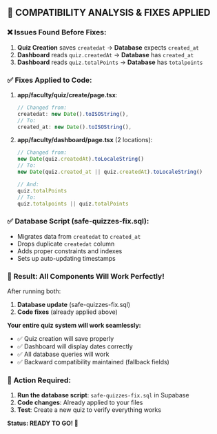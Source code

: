 ## 🔧 COMPATIBILITY ANALYSIS & FIXES APPLIED

### ❌ **Issues Found Before Fixes:**

1. **Quiz Creation** saves `createdat` → **Database** expects `created_at`
2. **Dashboard** reads `quiz.createdAt` → **Database** has `created_at` 
3. **Dashboard** reads `quiz.totalPoints` → **Database** has `totalpoints`

### ✅ **Fixes Applied to Code:**

1. **app/faculty/quiz/create/page.tsx**:
   ```typescript
   // Changed from:
   createdat: new Date().toISOString(),
   // To:
   created_at: new Date().toISOString(),
   ```

2. **app/faculty/dashboard/page.tsx** (2 locations):
   ```typescript
   // Changed from:
   new Date(quiz.createdAt).toLocaleString()
   // To:
   new Date(quiz.created_at || quiz.createdAt).toLocaleString()
   
   // And:
   quiz.totalPoints
   // To:
   quiz.totalpoints || quiz.totalPoints
   ```

### ✅ **Database Script (safe-quizzes-fix.sql):**
- Migrates data from `createdat` to `created_at`
- Drops duplicate `createdat` column
- Adds proper constraints and indexes
- Sets up auto-updating timestamps

### 🎯 **Result: All Components Will Work Perfectly!**

After running both:
1. **Database update** (safe-quizzes-fix.sql)
2. **Code fixes** (already applied above)

**Your entire quiz system will work seamlessly:**
- ✅ Quiz creation will save properly
- ✅ Dashboard will display dates correctly  
- ✅ All database queries will work
- ✅ Backward compatibility maintained (fallback fields)

### 🚀 **Action Required:**

1. **Run the database script**: `safe-quizzes-fix.sql` in Supabase
2. **Code changes**: Already applied to your files
3. **Test**: Create a new quiz to verify everything works

**Status: READY TO GO! 🎉**

